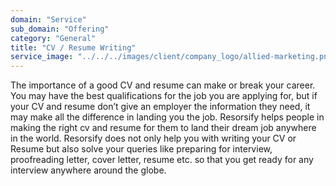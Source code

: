 ```yaml
---
domain: "Service"
sub_domain: "Offering"
category: "General"
title: "CV / Resume Writing"
service_image: "../../../images/client/company_logo/allied-marketing.png"
---
```


The importance of a good CV and resume can make or break your career. You may have the best qualifications for the job you are applying for, but if your CV and resume don’t give an employer the information they need, it may make all the difference in landing you the job. Resorsify helps people in making the right cv and resume for them to land their dream job anywhere in the world. Resorsify does not only help you with writing your CV or Resume but also solve your queries like preparing for interview, proofreading letter, cover letter, resume etc. so that you get ready for any interview anywhere around the globe.
